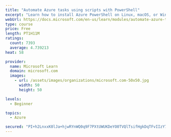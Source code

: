 ```yaml
---
title: "Automate Azure tasks using scripts with PowerShell"
excerpt: "Learn how to install Azure PowerShell on Linux, macOS, or Windows and then connect to Azure and manage your resources."
webUrl: https://docs.microsoft.com/en-us/learn/modules/automate-azure-tasks-with-powershell/
type: course
price: Free
length: PT1H11M
ratings:
  count: 7393
  average: 4.739213
heat: 58

provider:
  name: Microsoft Learn
  domain: microsoft.com
  images:
    - url: /assets/images/organizations/microsoft.com-50x50.jpg
      width: 50
      height: 50

levels:
  - Beginner

topics:
  - Azure

secured: "PI+h2LnxxK0lJa+hjwRYnWQ0q9F7PXtUWUKDeYO0TVQlTsifHgkDqTFvIIzY76mqsPgSnlSoLaMn/BTZgSlABmFmvGLkCwbb2L3VVAQS9tEGsKwJ4Nq3NPHDRGmLVFIaNovIWhEmEMPlPcYNxraFcE/B3XXgAgLxt8+ppMUv+VMJagdgQMMIDvtvjcMWmjGOA+7raTpk9P4hKzH4kvKZelLT2zV7HNqcR6o/EeXKJtX1NTEEKWMJ0sQ3LB8DWwiaLEfmc65T+EZ2cCVHtTqrdbXk3C55LQkWXRuM3bFGas0GOuI1WTJ3KuSKln41SVXhGq59UfRTRJzsbpAbmgHXaNmJH5U9v/kXGNTq9Y5z1MqBWgc6qa4/N1vS+7l8Uowdo/74JDPBWUUWLYXGyd8usf+4qZXEDSYpfoYOOii1QAc=;oLMBxdWVnb1rLg1epLxQWQ=="
---
```


